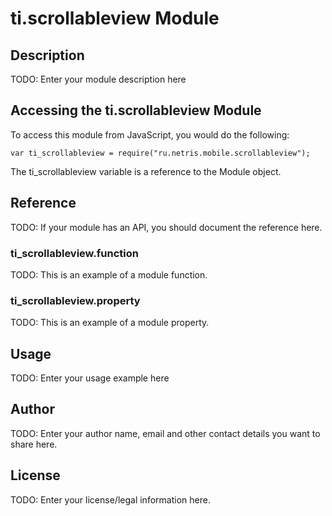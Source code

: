 # ti.scrollableview Module

## Description

TODO: Enter your module description here

## Accessing the ti.scrollableview Module

To access this module from JavaScript, you would do the following:

    var ti_scrollableview = require("ru.netris.mobile.scrollableview");

The ti_scrollableview variable is a reference to the Module object.

## Reference

TODO: If your module has an API, you should document
the reference here.

### ti_scrollableview.function

TODO: This is an example of a module function.

### ti_scrollableview.property

TODO: This is an example of a module property.

## Usage

TODO: Enter your usage example here

## Author

TODO: Enter your author name, email and other contact
details you want to share here.

## License

TODO: Enter your license/legal information here.
